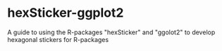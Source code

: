 # hexSticker-ggplot2
A guide to using the R-packages "hexSticker"  and "ggolot2" to develop hexagonal stickers for R-packages 
